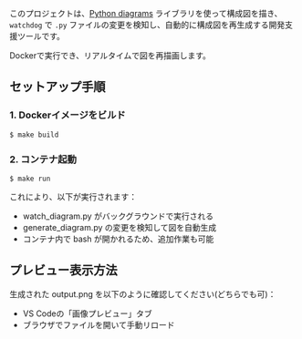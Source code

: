 このプロジェクトは、[Python diagrams](https://diagrams.mingrammer.com/) ライブラリを使って構成図を描き、`watchdog` で `.py` ファイルの変更を検知し、自動的に構成図を再生成する開発支援ツールです。

Dockerで実行でき、リアルタイムで図を再描画します。

## セットアップ手順
### 1. Dockerイメージをビルド
```
$ make build
```
### 2. コンテナ起動
```
$ make run
```
これにより、以下が実行されます：
- watch_diagram.py がバックグラウンドで実行される
- generate_diagram.py の変更を検知して図を自動生成
- コンテナ内で bash が開かれるため、追加作業も可能

## プレビュー表示方法
生成された output.png を以下のように確認してください(どちらでも可)：
- VS Codeの「画像プレビュー」タブ
- ブラウザでファイルを開いて手動リロード

